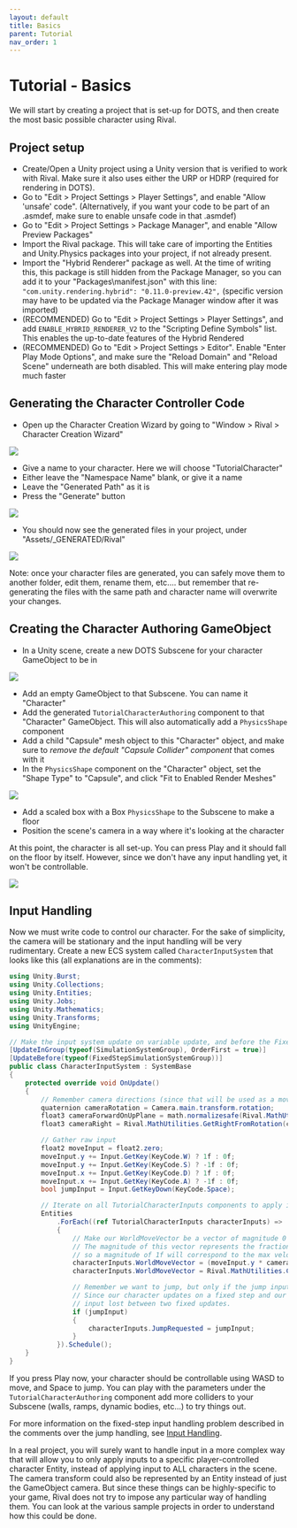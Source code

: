 ```yaml
---
layout: default
title: Basics
parent: Tutorial
nav_order: 1
---
```


# Tutorial - Basics

We will start by creating a project that is set-up for DOTS, and then create the most basic possible character using Rival.


## Project setup

- Create/Open a Unity project using a Unity version that is verified to work with Rival. Make sure it also uses either the URP or HDRP (required for rendering in DOTS). 
- Go to "Edit > Project Settings > Player Settings", and enable "Allow 'unsafe' code". (Alternatively, if you want your code to be part of an .asmdef, make sure to enable unsafe code in that .asmdef)
- Go to "Edit > Project Settings > Package Manager", and enable "Allow Preview Packages"
- Import the Rival package. This will take care of importing the Entities and Unity.Physics packages into your project, if not already present.
- Import the "Hybrid Renderer" package as well. At the time of writing this, this package is still hidden from the Package Manager, so you can add it to your "Packages\manifest.json" with this line: `"com.unity.rendering.hybrid": "0.11.0-preview.42",` (specific version may have to be updated via the Package Manager window after it was imported)
- (RECOMMENDED) Go to "Edit > Project Settings > Player Settings", and add `ENABLE_HYBRID_RENDERER_V2` to the "Scripting Define Symbols" list. This enables the up-to-date features of the Hybrid Rendered
- (RECOMMENDED) Go to "Edit > Project Settings > Editor". Enable "Enter Play Mode Options", and make sure the "Reload Domain" and "Reload Scene" underneath are both disabled. This will make entering play mode much faster


## Generating the Character Controller Code

- Open up the Character Creation Wizard by going to "Window > Rival > Character Creation Wizard"

![](../Images/tutorial_character_window_menu.png)

- Give a name to your character. Here we will choose "TutorialCharacter"
- Either leave the "Namespace Name" blank, or give it a name
- Leave the "Generated Path" as it is
- Press the "Generate" button

![](../Images/tutorial_character_window.png)

- You should now see the generated files in your project, under "Assets/_GENERATED/Rival"

![](../Images/tutorial_generated_files.png)

Note: once your character files are generated, you can safely move them to another folder, edit them, rename them, etc.... but remember that re-generating the files with the same path and character name will overwrite your changes.


## Creating the Character Authoring GameObject

- In a Unity scene, create a new DOTS Subscene for your character GameObject to be in

![](../Images/tutorial_create_subscene.png)

- Add an empty GameObject to that Subscene. You can name it "Character"
- Add the generated `TutorialCharacterAuthoring` component to that "Character" GameObject. This will also automatically add a `PhysicsShape` component
- Add a child "Capsule" mesh object to this "Character" object, and make sure to *remove the default "Capsule Collider" component* that comes with it
- In the `PhysicsShape` component on the "Character" object, set the "Shape Type" to "Capsule", and click "Fit to Enabled Render Meshes"

![](../Images/tutorial_add_authoring.png)

- Add a scaled box with a Box `PhysicsShape` to the Subscene to make a floor
- Position the scene's camera in a way where it's looking at the character

At this point, the character is all set-up. You can press Play and it should fall on the floor by itself. However, since we don't have any input handling yet, it won't be controllable.

![](../Images/tutorial_finished_authoring.gif)


## Input Handling

Now we must write code to control our character. For the sake of simplicity, the camera will be stationary and the input handling will be very rudimentary. Create a new ECS system called `CharacterInputSystem` that looks like this (all explanations are in the comments):

```cs
using Unity.Burst;
using Unity.Collections;
using Unity.Entities;
using Unity.Jobs;
using Unity.Mathematics;
using Unity.Transforms;
using UnityEngine;

// Make the input system update on variable update, and before the FixedStepSimulationSystemGroup (where the character updates)
[UpdateInGroup(typeof(SimulationSystemGroup), OrderFirst = true)] 
[UpdateBefore(typeof(FixedStepSimulationSystemGroup))]
public class CharacterInputSystem : SystemBase
{
    protected override void OnUpdate()
    {
        // Remember camera directions (since that will be used as a movement direction for the character)
        quaternion cameraRotation = Camera.main.transform.rotation;
        float3 cameraForwardOnUpPlane = math.normalizesafe(Rival.MathUtilities.ProjectOnPlane(Rival.MathUtilities.GetForwardFromRotation(cameraRotation), math.up()));
        float3 cameraRight = Rival.MathUtilities.GetRightFromRotation(cameraRotation);

        // Gather raw input
        float2 moveInput = float2.zero;
        moveInput.y += Input.GetKey(KeyCode.W) ? 1f : 0f;
        moveInput.y += Input.GetKey(KeyCode.S) ? -1f : 0f;
        moveInput.x += Input.GetKey(KeyCode.D) ? 1f : 0f;
        moveInput.x += Input.GetKey(KeyCode.A) ? -1f : 0f;
        bool jumpInput = Input.GetKeyDown(KeyCode.Space);

        // Iterate on all TutorialCharacterInputs components to apply input to them
        Entities
            .ForEach((ref TutorialCharacterInputs characterInputs) => 
            {
                // Make our WorldMoveVector be a vector of magnitude 0 to 1, pointing in the direction of the desired movement (towards camera forward, in this case).
                // The magnitude of this vector represents the fraction of maximum character speed we wish to have in this direction,
                // so a magnitude of 1f will correspond to the max velocity, 0.5f will correspond to half of the max velocity, etc...
                characterInputs.WorldMoveVector = (moveInput.y * cameraForwardOnUpPlane) + (moveInput.x * cameraRight);
                characterInputs.WorldMoveVector = Rival.MathUtilities.ClampToMaxLength(characterInputs.WorldMoveVector, 1f);

                // Remember we want to jump, but only if the jump input is true. The character update will handle resetting that value to false every frame.
                // Since our character updates on a fixed step and our input is gathered at a variable step, this setup is necessary to prevent having your jump
                // input lost between two fixed updates.
                if (jumpInput)
                {
                    characterInputs.JumpRequested = jumpInput;
                }
            }).Schedule();
    }
}
```

If you press Play now, your character should be controllable using WASD to move, and Space to jump. You can play with the parameters under the `TutorialCharacterAuthoring` component add more colliders to your Subscene (walls, ramps, dynamic bodies, etc...) to try things out.

For more information on the fixed-step input handling problem described in the comments over the jump handling, see [Input Handling](input-handling).

In a real project, you will surely want to handle input in a more complex way that will allow you to only apply inputs to a specific player-controlled character Entity, instead of applying input to ALL characters in the scene. The camera transform could also be represented by an Entity instead of just the GameObject camera. But since these things can be highly-specific to your game, Rival does not try to impose any particular way of handling them. You can look at the various sample projects in order to understand how this could be done.
